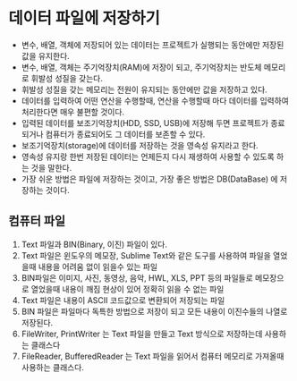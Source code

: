 # 데이터 파일에 저장하기
* 변수, 배열, 객체에 저장되어 있는 데이터는 프로젝트가 실행되는 동안에만 저장된 값을 유지한다.
* 변수, 배열, 객체는 주기억장치(RAM)에 저장이 되고, 주기억장치는 반도체 메모리로 휘발성 성질을 갖는다.
* 휘발성 성질을 갖는 메모리는 전원이 유지되는 동안에만 값을 저장하고 있다.
* 데이터를 입력하여 어떤 연산을 수행할때, 연산을 수행할때 마다 데이터를 입력하여 처리한다면 매우 불편할 것이다.
* 입력된 데이터를 보조기억장치(HDD, SSD, USB)에 저장해 두면 프로젝트가 종료되거나 컴퓨터가 종료되어도 그 데이터를 보존할 수 있다.
* 보조기억장치(storage)에 데이터를 저장하는 것을 영속성 유지라고 한다.
* 영속성 유지랑 한번 저장된 데이터는 언제든지 다시 재생하여 사용할 수 있도록 하는 것을 말한다.
* 가장 쉬운 방법은 파일에 저장하는 것이고, 가장 좋은 방법은 DB(DataBase) 에 저장하는 것이다.

## 컴퓨터 파일
1. Text 파일과 BIN(Binary, 이진) 파일이 있다.
2. Text 파일은 윈도우의 메모장, Sublime Text와 같은 도구를 사용하여 파일을 열었을때 내용을 어려움 없이 읽을수 있는 파일
3. BIN파일은 이미지, 사진, 동영상, 음악, HWL, XLS, PPT 등의 파일들로 메모장으로 열었을때 내용이 깨짐 현상이 있어 정확히 읽을 수 없는 파일
4. Text 파일은 내용이 ASCII 코드값으로 변환되어 저장되는 파일
5. BIN 파일은 파일마다 독특한 방법으로 저장이 되고 모든 내용이 이진수들의 나열로 저장된다.
6. FileWriter, PrintWriter 는 Text 파일을 만들고 Text 방식으로 저장하는데 사용하는 클래스다
7. FileReader, BufferedReader 는 Text 파일을 읽어서 컴퓨터 메모리로 가져올때 사용하는 클래스다.